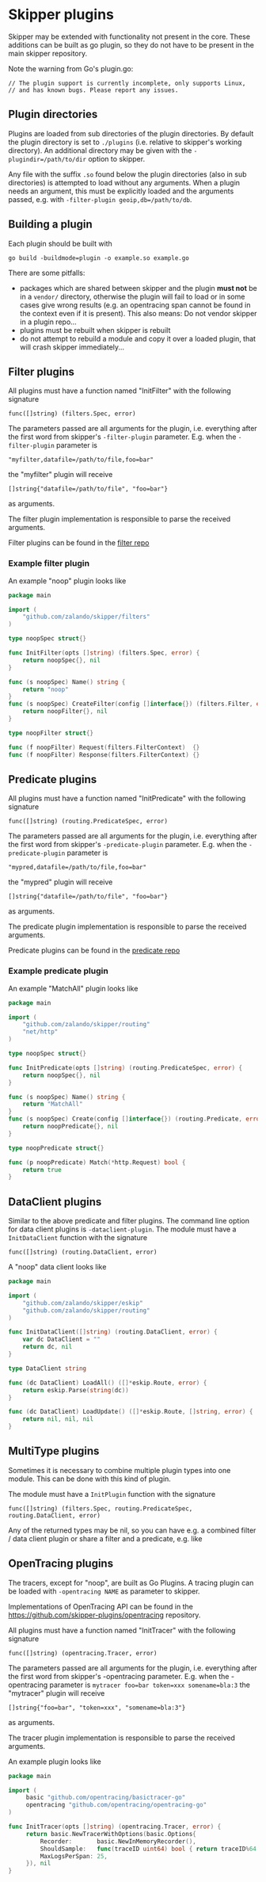 # Skipper plugins

Skipper may be extended with functionality not present in the core.
These additions can be built as go plugin, so they do not have to
be present in the main skipper repository.

Note the warning from Go's plugin.go:

    // The plugin support is currently incomplete, only supports Linux,
    // and has known bugs. Please report any issues.

## Plugin directories

Plugins are loaded from sub directories of the plugin directories. By default
the plugin directory is set to `./plugins` (i.e. relative to skipper's working
directory). An additional directory may be given with the `-plugindir=/path/to/dir`
option to skipper.

Any file with the suffix `.so` found below the plugin directories (also in sub
directories) is attempted to load without any arguments. When a plugin needs an
argument, this must be explicitly loaded and the arguments passed, e.g. with
`-filter-plugin geoip,db=/path/to/db`.

## Building a plugin

Each plugin should be built with

    go build -buildmode=plugin -o example.so example.go

There are some pitfalls:

* packages which are shared between skipper and the plugin **must not** be in
  a `vendor/` directory, otherwise the plugin will fail to load or in some
  cases give wrong results (e.g. an opentracing span cannot be found in the
  context even if it is present). This also means:
  Do not vendor skipper in a plugin repo...
* plugins must be rebuilt when skipper is rebuilt
* do not attempt to rebuild a module and copy it over a loaded plugin, that
  will crash skipper immediately...

## Filter plugins

All plugins must have a function named "InitFilter" with the following signature

    func([]string) (filters.Spec, error)

The parameters passed are all arguments for the plugin, i.e. everything after the first
word from skipper's `-filter-plugin` parameter. E.g. when the `-filter-plugin` 
parameter is

    "myfilter,datafile=/path/to/file,foo=bar"

the "myfilter" plugin will receive

    []string{"datafile=/path/to/file", "foo=bar"}

as arguments.

The filter plugin implementation is responsible to parse the received arguments.

Filter plugins can be found in the [filter repo](https://github.com/skipper-plugins/filters)

### Example filter plugin

An example "noop" plugin looks like

```go
package main

import (
	"github.com/zalando/skipper/filters"
)

type noopSpec struct{}

func InitFilter(opts []string) (filters.Spec, error) {
	return noopSpec{}, nil
}

func (s noopSpec) Name() string {
	return "noop"
}
func (s noopSpec) CreateFilter(config []interface{}) (filters.Filter, error) {
	return noopFilter{}, nil
}

type noopFilter struct{}

func (f noopFilter) Request(filters.FilterContext)  {}
func (f noopFilter) Response(filters.FilterContext) {}
```

## Predicate plugins

All plugins must have a function named "InitPredicate" with the following signature

    func([]string) (routing.PredicateSpec, error)

The parameters passed are all arguments for the plugin, i.e. everything after the first
word from skipper's `-predicate-plugin` parameter. E.g. when the `-predicate-plugin` 
parameter is

    "mypred,datafile=/path/to/file,foo=bar"

the "mypred" plugin will receive

    []string{"datafile=/path/to/file", "foo=bar"}

as arguments.

The predicate plugin implementation is responsible to parse the received arguments.

Predicate plugins can be found in the [predicate repo](https://github.com/skipper-plugins/predicates)

### Example predicate plugin

An example "MatchAll" plugin looks like

```go
package main

import (
	"github.com/zalando/skipper/routing"
	"net/http"
)

type noopSpec struct{}

func InitPredicate(opts []string) (routing.PredicateSpec, error) {
	return noopSpec{}, nil
}

func (s noopSpec) Name() string {
	return "MatchAll"
}
func (s noopSpec) Create(config []interface{}) (routing.Predicate, error) {
	return noopPredicate{}, nil
}

type noopPredicate struct{}

func (p noopPredicate) Match(*http.Request) bool {
    return true
}
```

## DataClient plugins

Similar to the above predicate and filter plugins. The command line option for data
client plugins is `-dataclient-plugin`. The module must have a `InitDataClient`
function with the signature

    func([]string) (routing.DataClient, error)

A "noop" data client looks like

```go
package main

import (
	"github.com/zalando/skipper/eskip"
	"github.com/zalando/skipper/routing"
)

func InitDataClient([]string) (routing.DataClient, error) {
	var dc DataClient = ""
	return dc, nil
}

type DataClient string

func (dc DataClient) LoadAll() ([]*eskip.Route, error) {
	return eskip.Parse(string(dc))
}

func (dc DataClient) LoadUpdate() ([]*eskip.Route, []string, error) {
	return nil, nil, nil
}
```

## MultiType plugins

Sometimes it is necessary to combine multiple plugin types into one module. This can
be done with this kind of plugin.

The module must have a `InitPlugin` function with the signature

    func([]string) (filters.Spec, routing.PredicateSpec, routing.DataClient, error)

Any of the returned types may be nil, so you can have e.g. a combined filter / data client
plugin or share a filter and a predicate, e.g. like



## OpenTracing plugins

The tracers, except for "noop", are built as Go Plugins. A tracing plugin can
be loaded with `-opentracing NAME` as parameter to skipper.

Implementations of OpenTracing API can be found in the
https://github.com/skipper-plugins/opentracing repository.

All plugins must have a function named "InitTracer" with the following signature

    func([]string) (opentracing.Tracer, error)

The parameters passed are all arguments for the plugin, i.e. everything after the first
word from skipper's -opentracing parameter. E.g. when the -opentracing parameter is
`mytracer foo=bar token=xxx somename=bla:3` the "mytracer" plugin will receive

    []string{"foo=bar", "token=xxx", "somename=bla:3"}

as arguments.

The tracer plugin implementation is responsible to parse the received arguments.

An example plugin looks like
```go
package main

import (
     basic "github.com/opentracing/basictracer-go"
     opentracing "github.com/opentracing/opentracing-go"
)

func InitTracer(opts []string) (opentracing.Tracer, error) {
     return basic.NewTracerWithOptions(basic.Options{
         Recorder:       basic.NewInMemoryRecorder(),
         ShouldSample:   func(traceID uint64) bool { return traceID%64 == 0 },
         MaxLogsPerSpan: 25,
     }), nil
}
```
